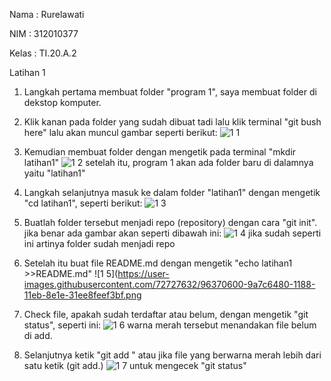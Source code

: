 Nama    : Rurelawati

NIM     : 312010377

Kelas   : TI.20.A.2


Latihan 1
1. Langkah pertama membuat folder "program 1", saya membuat folder di dekstop komputer.
2. Klik kanan pada folder yang sudah dibuat tadi lalu klik terminal "git bush here" lalu akan muncul gambar seperti berikut:
![1 1](https://user-images.githubusercontent.com/72727632/96370055-ceef2100-1186-11eb-9026-c4fab7952a28.png)

3. Kemudian membuat folder dengan mengetik pada terminal "mkdir latihan1"
![1 2](https://user-images.githubusercontent.com/72727632/96370206-41f89780-1187-11eb-8067-ec5a7a7b281a.png)
setelah itu, program 1 akan ada folder baru di dalamnya yaitu "latihan1"

4. Langkah selanjutnya masuk ke dalam folder "latihan1" dengan mengetik "cd latihan1", seperti berikut:
![1 3](https://user-images.githubusercontent.com/72727632/96370424-eda1e780-1187-11eb-86ab-b828c21b4123.png)

5. Buatlah folder tersebut menjadi repo (repository) dengan cara "git init". jika benar ada gambar akan seperti dibawah ini:
![1 4](https://user-images.githubusercontent.com/72727632/96370570-85073a80-1188-11eb-84d9-474c5a57ce46.png)
jika sudah seperti ini artinya folder sudah menjadi repo

6. Setelah itu buat file README.md dengan mengetik "echo latihan1 >>README.md" 
![1 5](https://user-images.githubusercontent.com/72727632/96370600-9a7c6480-1188-11eb-8e1e-31ee8feef3bf.png

7. Check file, apakah sudah terdaftar atau belum, dengan mengetik "git status", seperti ini:
![1 6](https://user-images.githubusercontent.com/72727632/96370609-9f411880-1188-11eb-8629-1af7615fd15d.png)
warna merah tersebut menandakan file belum di add.

8. Selanjutnya ketik "git add <file>" atau jika file yang berwarna merah lebih dari satu ketik (git add.)
  ![1 7](https://user-images.githubusercontent.com/72727632/96371087-45415280-118a-11eb-9bd5-1894a0112ec1.png)
untuk mengecek "git status" 
  
  

